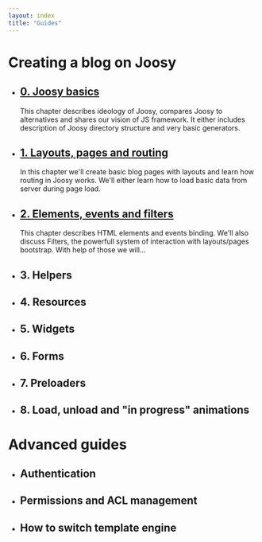 ```yaml
---
layout: index
title: "Guides"
---
```


# Creating a blog on Joosy

* ## [0. Joosy basics](guides/joosy-basics.html)

  This chapter describes ideology of Joosy, compares Joosy to alternatives and shares our vision of JS framework. It either includes description of Joosy directory structure and very basic generators.

* ## [1. Layouts, pages and routing](guides/layouts-pages-and-routing.html)

  In this chapter we'll create basic blog pages with layouts and learn how routing in Joosy works. We'll either learn how to load basic data from server during page load.

* ## [2. Elements, events and filters](guides/elements-events-and-filters.html)

  This chapter describes HTML elements and events binding. We'll also discuss Filters, the powerfull system of interaction with layouts/pages bootstrap. With help of those we will...

* ## 3. Helpers

* ## 4. Resources

* ## 5. Widgets

* ## 6. Forms

* ## 7. Preloaders

* ## 8. Load, unload and "in progress" animations

# Advanced guides

* ## Authentication

* ## Permissions and ACL management

* ## How to switch template engine